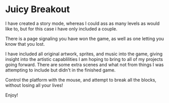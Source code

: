 # Juicy Breakout

I have created a story mode, whereas I could ass as many levels as would like to, but for this case i have only included a couple.

There is a page signaling you have won the game, as well as one letting you know that you lost.

I have included all original artwork, sprites, and music into the game, giving insight into the artistic capablilities I am hoping to bring to all of my projects going forward. There are some extra scenes and what not from things I was attempting to include but didn't in the finished game.

Control the platform with the mouse, and attempt to break all the blocks, without losing all your lives!

Enjoy!